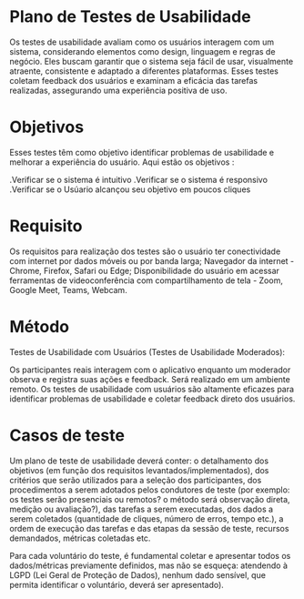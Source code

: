 # Plano de Testes de Usabilidade

Os testes de usabilidade avaliam como os usuários interagem com um sistema, considerando elementos como design, linguagem e regras de negócio. Eles buscam garantir que o sistema seja fácil de usar, visualmente atraente, consistente e adaptado a diferentes plataformas. Esses testes coletam feedback dos usuários e examinam a eficácia das tarefas realizadas, assegurando uma experiência positiva de uso.

# Objetivos

Esses testes têm como objetivo identificar problemas de usabilidade e melhorar a experiência do usuário. Aqui estão os objetivos :

.Verificar se o sistema é intuitivo
.Verificar se o sistema é responsivo
.Verificar se o Usúario alcançou seu objetivo em poucos cliques

# Requisito 

Os requisitos para realização dos testes são o usuário ter conectividade com internet por dados móveis ou por banda larga; Navegador da internet - Chrome, Firefox, Safari ou Edge; 
Disponibilidade do usuário em acessar ferramentas de videoconferência com compartilhamento de tela - Zoom, Google Meet, Teams, Webcam.

# Método 

Testes de Usabilidade com Usuários (Testes de Usabilidade Moderados):

Os participantes reais interagem com o aplicativo enquanto um moderador observa e registra suas ações e feedback. Será realizado em um ambiente remoto. Os testes de usabilidade com usuários são altamente eficazes para identificar problemas de usabilidade e coletar feedback direto dos usuários.

# Casos de teste







Um plano de teste de usabilidade deverá conter: o detalhamento dos objetivos (em função dos requisitos levantados/implementados), dos critérios que serão utilizados para a seleção dos participantes, dos procedimentos a serem adotados pelos condutores de teste (por exemplo: os testes serão presenciais ou remotos? o método será observação direta, medição ou avaliação?), das tarefas a serem executadas, dos dados a serem coletados (quantidade de cliques, número de erros, tempo etc.), a ordem de execução das tarefas e das etapas da sessão de teste, recursos demandados, métricas coletadas etc.

Para cada voluntário do teste, é fundamental coletar e apresentar todos os dados/métricas previamente definidos, mas não se esqueça: atendendo à LGPD (Lei Geral de Proteção de Dados), nenhum dado sensível, que permita identificar o voluntário, deverá ser apresentado).




